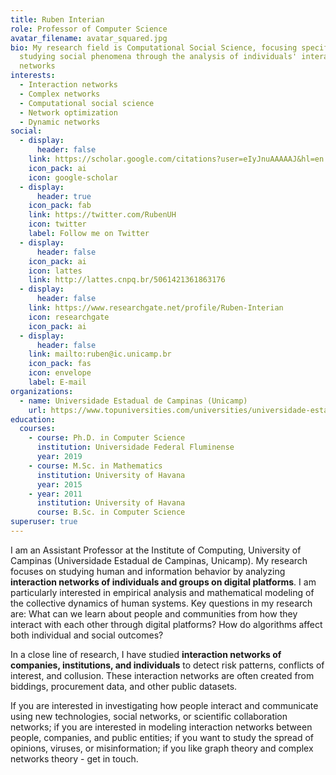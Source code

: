 ```yaml
---
title: Ruben Interian
role: Professor of Computer Science
avatar_filename: avatar_squared.jpg
bio: My research field is Computational Social Science, focusing specifically on
  studying social phenomena through the analysis of individuals' interaction
  networks
interests:
  - Interaction networks
  - Complex networks
  - Computational social science
  - Network optimization
  - Dynamic networks
social:
  - display:
      header: false
    link: https://scholar.google.com/citations?user=eIyJnuAAAAAJ&hl=en
    icon_pack: ai
    icon: google-scholar
  - display:
      header: true
    icon_pack: fab
    link: https://twitter.com/RubenUH
    icon: twitter
    label: Follow me on Twitter
  - display:
      header: false
    icon_pack: ai
    icon: lattes
    link: http://lattes.cnpq.br/5061421361863176
  - display:
      header: false
    link: https://www.researchgate.net/profile/Ruben-Interian
    icon: researchgate
    icon_pack: ai
  - display:
      header: false
    link: mailto:ruben@ic.unicamp.br
    icon_pack: fas
    icon: envelope
    label: E-mail
organizations:
  - name: Universidade Estadual de Campinas (Unicamp)
    url: https://www.topuniversities.com/universities/universidade-estadual-de-campinas-unicamp
education:
  courses:
    - course: Ph.D. in Computer Science
      institution: Universidade Federal Fluminense
      year: 2019
    - course: M.Sc. in Mathematics
      institution: University of Havana
      year: 2015
    - year: 2011
      institution: University of Havana
      course: B.Sc. in Computer Science
superuser: true
---
```

I am an Assistant Professor at the Institute of Computing, University of Campinas (Universidade Estadual de Campinas, Unicamp). My research focuses on studying human and information behavior by analyzing **interaction networks of individuals and groups on digital platforms**. I am particularly interested in empirical analysis and mathematical modeling of the collective dynamics of human systems. Key questions in my research are: What can we learn about people and communities from how they interact with each other through digital platforms? How do algorithms affect both individual and social outcomes?

In a close line of research, I have studied **interaction networks of companies, institutions, and individuals** to detect risk patterns, conflicts of interest, and collusion. These interaction networks are often created from biddings, procurement data, and other public datasets. 

If you are interested in investigating how people interact and communicate using new technologies, social networks, or scientific collaboration networks; if you are interested in modeling interaction networks between people, companies, and public entities; if you want to study the spread of opinions, viruses, or misinformation; if you like graph theory and complex networks theory - get in touch.